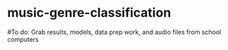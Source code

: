 # music-genre-classification


#To do:
  Grab results, models, data prep work, and audio files from school computers
